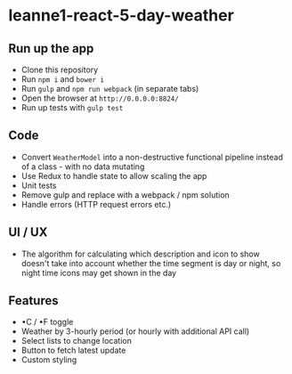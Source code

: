 # leanne1-react-5-day-weather

## Run up the app
- Clone this repository
- Run `npm i` and `bower i`
- Run `gulp` and `npm run webpack` (in separate tabs)
- Open the browser at `http://0.0.0.0:8824/`
- Run up tests with `gulp test`

## Code
- Convert `WeatherModel` into a non-destructive functional pipeline instead of a class - with no data mutating
- Use Redux to handle state to allow scaling the app
- Unit tests
- Remove gulp and replace with a webpack / npm solution
- Handle errors (HTTP request errors etc.)

## UI / UX
- The algorithm for calculating which description and icon to show doesn't take into account whether
the time segment is day or night, so night time icons may get shown in the day

## Features
- •C / •F toggle
- Weather by 3-hourly period (or hourly with additional API call)
- Select lists to change location
- Button to fetch latest update
- Custom styling
